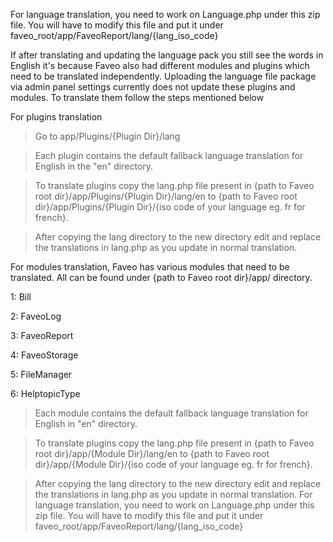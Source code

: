 For language translation, you need to work on Language.php under this zip file. You will have to modify this file and put it under faveo_root/app/FaveoReport/lang/{lang_iso_code}

If after translating and updating the language pack you still see the words in English it's because Faveo also had different modules and plugins which need to be translated independently. Uploading the language file package via admin panel settings currently does not update these plugins and modules. To translate them follow the steps mentioned below 

For plugins translation

>Go to app/Plugins/{Plugin Dir}/lang 

>Each plugin contains the default fallback language translation for English in the "en" directory. 

>To translate plugins copy the lang.php file present in {path to Faveo root dir}/app/Plugins/{Plugin Dir}/lang/en to {path to Faveo root dir}/app/Plugins/{Plugin Dir}/{iso code of your language eg. fr for french}. 

>After copying the lang directory to the new directory edit and replace the translations in lang.php as you update in normal translation. 

For modules translation, Faveo has various modules that need to be translated. All can be found under {path to Faveo root dir}/app/ directory. 

1: Bill 

2: FaveoLog 

3: FaveoReport 

4: FaveoStorage 

5: FileManager 

6: HelptopicType 

>Each module contains the default fallback language translation for English in "en" directory. 

>To translate plugins copy the lang.php file present in {path to Faveo root dir}/app/{Module Dir}/lang/en to {path to Faveo root dir}/app/{Module Dir}/{iso code of your language eg. fr for french}. 

>After copying the lang directory to the new directory edit and replace the translations in lang.php as you update in normal translation. For language translation, you need to work on Language.php under this zip file. You will have to modify this file and put it under faveo_root/app/FaveoReport/lang/{lang_iso_code}
